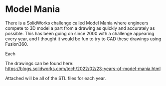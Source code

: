# Model Mania
There is a SolidWorks challenge called Model Mania where engineers compete to 3D model a part from a drawing as quickly and accurately as possible. This has been going on since 2000 with a challenge appearing every year, and I thought it would be fun to try to CAD these drawings using Fusion360.

Each 

The drawings can be found here:
https://blogs.solidworks.com/tech/2022/02/23-years-of-model-mania.html

Attached will be all of the STL files for each year.

